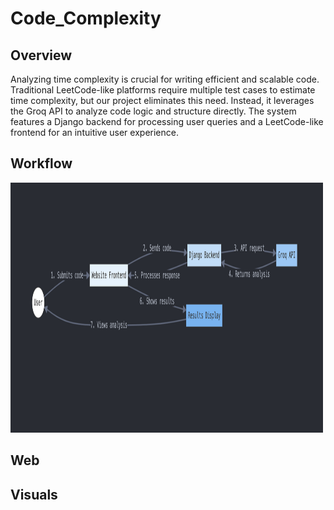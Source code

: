 # Code_Complexity

## Overview

Analyzing time complexity is crucial for writing efficient and scalable code. Traditional LeetCode-like platforms require multiple test cases to estimate time complexity, but our project eliminates this need. Instead, it leverages the Groq API to analyze code logic and structure directly. The system features a Django backend for processing user queries and a LeetCode-like frontend for an intuitive user experience.

## Workflow
<img src="https://github.com/NiharMandahas/Code_Complexity/blob/main/visuals/flowchart.png" alt="Image description" width="500" height="400"/>



## Web

## Visuals


